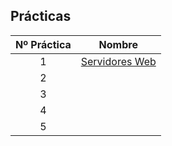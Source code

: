 
## Prácticas

| Nº Práctica | Nombre  |
|:-:|:-:|
| 1 | [Servidores Web](Practica1.md)| 
| 2 | []() |
| 3 | []() |
| 4 | []() |
| 5 | []() |
